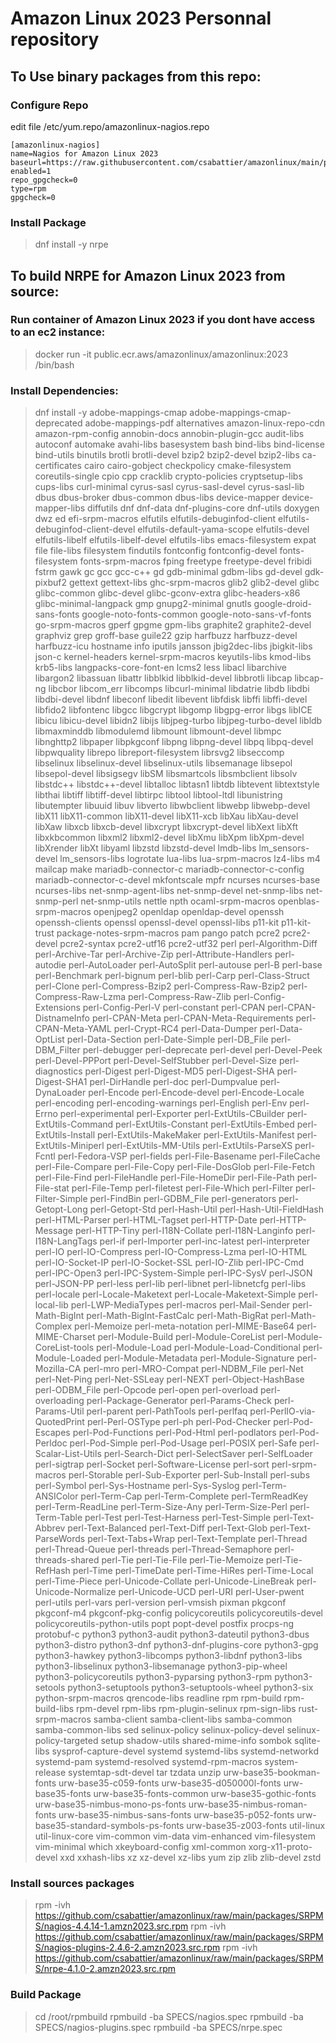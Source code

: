# Amazon Linux 2023 Personnal repository

## To Use binary packages from this repo:

### Configure Repo
edit file /etc/yum.repo/amazonlinux-nagios.repo

```
[amazonlinux-nagios]
name=Nagios for Amazon Linux 2023
baseurl=https://raw.githubusercontent.com/csabattier/amazonlinux/main/packages
enabled=1
repo_gpgcheck=0
type=rpm
gpgcheck=0
```

### Install Package

>dnf install -y nrpe



## To build NRPE for Amazon Linux 2023 from source: 

### Run container of Amazon Linux 2023 if you dont have access to an ec2 instance:

>docker run -it public.ecr.aws/amazonlinux/amazonlinux:2023 /bin/bash

### Install Dependencies:


>dnf install -y adobe-mappings-cmap adobe-mappings-cmap-deprecated adobe-mappings-pdf alternatives amazon-linux-repo-cdn amazon-rpm-config annobin-docs annobin-plugin-gcc audit-libs autoconf automake avahi-libs basesystem bash bind-libs bind-license bind-utils binutils brotli brotli-devel bzip2 bzip2-devel bzip2-libs ca-certificates cairo cairo-gobject checkpolicy cmake-filesystem coreutils-single cpio cpp cracklib crypto-policies cryptsetup-libs cups-libs curl-minimal cyrus-sasl cyrus-sasl-devel cyrus-sasl-lib dbus dbus-broker dbus-common dbus-libs device-mapper device-mapper-libs diffutils dnf dnf-data dnf-plugins-core dnf-utils doxygen dwz ed efi-srpm-macros elfutils elfutils-debuginfod-client elfutils-debuginfod-client-devel elfutils-default-yama-scope elfutils-devel elfutils-libelf elfutils-libelf-devel elfutils-libs emacs-filesystem expat file file-libs filesystem findutils fontconfig fontconfig-devel fonts-filesystem fonts-srpm-macros fping freetype freetype-devel fribidi fstrm gawk gc gcc gcc-c++ gd gdb-minimal gdbm-libs gd-devel gdk-pixbuf2 gettext gettext-libs ghc-srpm-macros glib2 glib2-devel glibc glibc-common glibc-devel glibc-gconv-extra glibc-headers-x86 glibc-minimal-langpack gmp gnupg2-minimal gnutls google-droid-sans-fonts google-noto-fonts-common google-noto-sans-vf-fonts go-srpm-macros gperf gpgme gpm-libs graphite2 graphite2-devel graphviz grep groff-base guile22 gzip harfbuzz harfbuzz-devel harfbuzz-icu hostname info iputils jansson jbig2dec-libs jbigkit-libs json-c kernel-headers kernel-srpm-macros keyutils-libs kmod-libs krb5-libs langpacks-core-font-en lcms2 less libacl libarchive libargon2 libassuan libattr libblkid libblkid-devel libbrotli libcap libcap-ng libcbor libcom_err libcomps libcurl-minimal libdatrie libdb libdbi libdbi-devel libdnf libeconf libedit libevent libfdisk libffi libffi-devel libfido2 libfontenc libgcc libgcrypt libgomp libgpg-error libgs libICE libicu libicu-devel libidn2 libijs libjpeg-turbo libjpeg-turbo-devel libldb libmaxminddb libmodulemd libmount libmount-devel libmpc libnghttp2 libpaper libpkgconf libpng libpng-devel libpq libpq-devel libpwquality librepo libreport-filesystem librsvg2 libseccomp libselinux libselinux-devel libselinux-utils libsemanage libsepol libsepol-devel libsigsegv libSM libsmartcols libsmbclient libsolv libstdc++ libstdc++-devel libtalloc libtasn1 libtdb libtevent libtextstyle libthai libtiff libtiff-devel libtirpc libtool libtool-ltdl libunistring libutempter libuuid libuv libverto libwbclient libwebp libwebp-devel libX11 libX11-common libX11-devel libX11-xcb libXau libXau-devel libXaw libxcb libxcb-devel libxcrypt libxcrypt-devel libXext libXft libxkbcommon libxml2 libxml2-devel libXmu libXpm libXpm-devel libXrender libXt libyaml libzstd libzstd-devel lmdb-libs lm_sensors-devel lm_sensors-libs logrotate lua-libs lua-srpm-macros lz4-libs m4 mailcap make mariadb-connector-c mariadb-connector-c-config mariadb-connector-c-devel mkfontscale mpfr ncurses ncurses-base ncurses-libs net-snmp-agent-libs net-snmp-devel net-snmp-libs net-snmp-perl net-snmp-utils nettle npth ocaml-srpm-macros openblas-srpm-macros openjpeg2 openldap openldap-devel openssh openssh-clients openssl openssl-devel openssl-libs p11-kit p11-kit-trust package-notes-srpm-macros pam pango patch pcre2 pcre2-devel pcre2-syntax pcre2-utf16 pcre2-utf32 perl perl-Algorithm-Diff perl-Archive-Tar perl-Archive-Zip perl-Attribute-Handlers perl-autodie perl-AutoLoader perl-AutoSplit perl-autouse perl-B perl-base perl-Benchmark perl-bignum perl-blib perl-Carp perl-Class-Struct perl-Clone perl-Compress-Bzip2 perl-Compress-Raw-Bzip2 perl-Compress-Raw-Lzma perl-Compress-Raw-Zlib perl-Config-Extensions perl-Config-Perl-V perl-constant perl-CPAN perl-CPAN-DistnameInfo perl-CPAN-Meta perl-CPAN-Meta-Requirements perl-CPAN-Meta-YAML perl-Crypt-RC4 perl-Data-Dumper perl-Data-OptList perl-Data-Section perl-Date-Simple perl-DB_File perl-DBM_Filter perl-debugger perl-deprecate perl-devel perl-Devel-Peek perl-Devel-PPPort perl-Devel-SelfStubber perl-Devel-Size perl-diagnostics perl-Digest perl-Digest-MD5 perl-Digest-SHA perl-Digest-SHA1 perl-DirHandle perl-doc perl-Dumpvalue perl-DynaLoader perl-Encode perl-Encode-devel perl-Encode-Locale perl-encoding perl-encoding-warnings perl-English perl-Env perl-Errno perl-experimental perl-Exporter perl-ExtUtils-CBuilder perl-ExtUtils-Command perl-ExtUtils-Constant perl-ExtUtils-Embed perl-ExtUtils-Install perl-ExtUtils-MakeMaker perl-ExtUtils-Manifest perl-ExtUtils-Miniperl perl-ExtUtils-MM-Utils perl-ExtUtils-ParseXS perl-Fcntl perl-Fedora-VSP perl-fields perl-File-Basename perl-FileCache perl-File-Compare perl-File-Copy perl-File-DosGlob perl-File-Fetch perl-File-Find perl-FileHandle perl-File-HomeDir perl-File-Path perl-File-stat perl-File-Temp perl-filetest perl-File-Which perl-Filter perl-Filter-Simple perl-FindBin perl-GDBM_File perl-generators perl-Getopt-Long perl-Getopt-Std perl-Hash-Util perl-Hash-Util-FieldHash perl-HTML-Parser perl-HTML-Tagset perl-HTTP-Date perl-HTTP-Message perl-HTTP-Tiny perl-I18N-Collate perl-I18N-Langinfo perl-I18N-LangTags perl-if perl-Importer perl-inc-latest perl-interpreter perl-IO perl-IO-Compress perl-IO-Compress-Lzma perl-IO-HTML perl-IO-Socket-IP perl-IO-Socket-SSL perl-IO-Zlib perl-IPC-Cmd perl-IPC-Open3 perl-IPC-System-Simple perl-IPC-SysV perl-JSON perl-JSON-PP perl-less perl-lib perl-libnet perl-libnetcfg perl-libs perl-locale perl-Locale-Maketext perl-Locale-Maketext-Simple perl-local-lib perl-LWP-MediaTypes perl-macros perl-Mail-Sender perl-Math-BigInt perl-Math-BigInt-FastCalc perl-Math-BigRat perl-Math-Complex perl-Memoize perl-meta-notation perl-MIME-Base64 perl-MIME-Charset perl-Module-Build perl-Module-CoreList perl-Module-CoreList-tools perl-Module-Load perl-Module-Load-Conditional perl-Module-Loaded perl-Module-Metadata perl-Module-Signature perl-Mozilla-CA perl-mro perl-MRO-Compat perl-NDBM_File perl-Net perl-Net-Ping perl-Net-SSLeay perl-NEXT perl-Object-HashBase perl-ODBM_File perl-Opcode perl-open perl-overload perl-overloading perl-Package-Generator perl-Params-Check perl-Params-Util perl-parent perl-PathTools perl-perlfaq perl-PerlIO-via-QuotedPrint perl-Perl-OSType perl-ph perl-Pod-Checker perl-Pod-Escapes perl-Pod-Functions perl-Pod-Html perl-podlators perl-Pod-Perldoc perl-Pod-Simple perl-Pod-Usage perl-POSIX perl-Safe perl-Scalar-List-Utils perl-Search-Dict perl-SelectSaver perl-SelfLoader perl-sigtrap perl-Socket perl-Software-License perl-sort perl-srpm-macros perl-Storable perl-Sub-Exporter perl-Sub-Install perl-subs perl-Symbol perl-Sys-Hostname perl-Sys-Syslog perl-Term-ANSIColor perl-Term-Cap perl-Term-Complete perl-TermReadKey perl-Term-ReadLine perl-Term-Size-Any perl-Term-Size-Perl perl-Term-Table perl-Test perl-Test-Harness perl-Test-Simple perl-Text-Abbrev perl-Text-Balanced perl-Text-Diff perl-Text-Glob perl-Text-ParseWords perl-Text-Tabs+Wrap perl-Text-Template perl-Thread perl-Thread-Queue perl-threads perl-Thread-Semaphore perl-threads-shared perl-Tie perl-Tie-File perl-Tie-Memoize perl-Tie-RefHash perl-Time perl-TimeDate perl-Time-HiRes perl-Time-Local perl-Time-Piece perl-Unicode-Collate perl-Unicode-LineBreak perl-Unicode-Normalize perl-Unicode-UCD perl-URI perl-User-pwent perl-utils perl-vars perl-version perl-vmsish pixman pkgconf pkgconf-m4 pkgconf-pkg-config policycoreutils policycoreutils-devel policycoreutils-python-utils popt popt-devel postfix procps-ng protobuf-c python3 python3-audit python3-dateutil python3-dbus python3-distro python3-dnf python3-dnf-plugins-core python3-gpg python3-hawkey python3-libcomps python3-libdnf python3-libs python3-libselinux python3-libsemanage python3-pip-wheel python3-policycoreutils python3-pyparsing python3-rpm python3-setools python3-setuptools python3-setuptools-wheel python3-six python-srpm-macros qrencode-libs readline rpm rpm-build rpm-build-libs rpm-devel rpm-libs rpm-plugin-selinux rpm-sign-libs rust-srpm-macros samba-client samba-client-libs samba-common samba-common-libs sed selinux-policy selinux-policy-devel selinux-policy-targeted setup shadow-utils shared-mime-info sombok sqlite-libs sysprof-capture-devel systemd systemd-libs systemd-networkd systemd-pam systemd-resolved systemd-rpm-macros system-release systemtap-sdt-devel tar tzdata unzip urw-base35-bookman-fonts urw-base35-c059-fonts urw-base35-d050000l-fonts urw-base35-fonts urw-base35-fonts-common urw-base35-gothic-fonts urw-base35-nimbus-mono-ps-fonts urw-base35-nimbus-roman-fonts urw-base35-nimbus-sans-fonts urw-base35-p052-fonts urw-base35-standard-symbols-ps-fonts urw-base35-z003-fonts util-linux util-linux-core vim-common vim-data vim-enhanced vim-filesystem vim-minimal which xkeyboard-config xml-common xorg-x11-proto-devel xxd xxhash-libs xz xz-devel xz-libs yum zip zlib zlib-devel zstd 
### Install sources packages
>rpm -ivh https://github.com/csabattier/amazonlinux/raw/main/packages/SRPMS/nagios-4.4.14-1.amzn2023.src.rpm
>rpm -ivh https://github.com/csabattier/amazonlinux/raw/main/packages/SRPMS/nagios-plugins-2.4.6-2.amzn2023.src.rpm
>rpm -ivh https://github.com/csabattier/amazonlinux/raw/main/packages/SRPMS/nrpe-4.1.0-2.amzn2023.src.rpm
### Build Package
>cd /root/rpmbuild
>rpmbuild -ba SPECS/nagios.spec
>rpmbuild -ba SPECS/nagios-plugins.spec
>rpmbuild -ba SPECS/nrpe.spec
